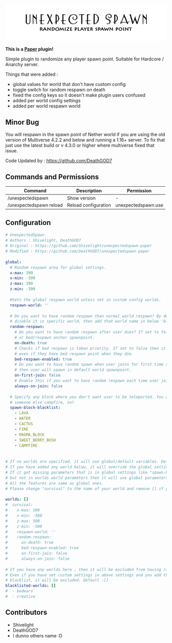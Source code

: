 ![Artwork](assets/artwork.png)

**This is a [Paper](https://github.com/PaperMC/Paper) plugin!**

Simple plugin to randomize any player spawn point. Suitable for Hardcore / Anarchy server.

Things that were added : 
- global values for world that don't have custom config
- toggle switch for random respawn on death
- fixed the config keys so it doesn't make plugin users confused
- added per world config settings
- added per world respawn world

## Minor Bug
You will respawn in the spawn point of Nether world if you are using the old version of Multiverse 4.2.2 and below and running a 1.16+ server.
To fix that just use the latest build or v 4.3.0 or higher where multiverse fixed that issue.

Code Updated by : https://github.com/DeathGOD7


## Commands and Permissions

| Command                 | Description          | Permission          |
| ----------------------- | -------------------- | ------------------- |
| /unexpectedspawn        | Show version         | -                   |
| /unexpectedspawn reload | Reload configuration | unexpectedspawn.use |

## Configuration

```yaml
# UnexpectedSpawn
# Authors : Shivelight, DeathGOD7
# Original : https://github.com/Shivelight/unexpectedspawn-paper
# Modified : https://github.com/DeathGOD7/unexpectedspawn-paper

global:
  # Random respawn area for global settings.
  x-max: 399
  x-min: -399
  z-max: 399
  z-min: -399

  #Sets the global respawn world unless set in custom config worlds.
  respawn-world: ''

  # Do you want to have random respawn than normal world respawn? By default it is enabled in all worlds. If you want to
  # disable it in specific world, then add that world name in below 'blacklisted-worlds'.
  random-respawn:
    # Do you want to have random respawn after user dies? If set to false then user will respawn in world spawnpoint.
    # or bed/respawn anchor spawnpoint.
    on-death: true
    # Checks if bed respawn is taken priority. If set to false then it will force user to random respawn
    # even if they have bed respawn point when they die.
    bed-respawn-enabled: true
    # Do you want to have random spawn when user joins for first time to prevent grief in spawn chunks? If set to false
    # then user will spawn in default world spawnpoint.
    on-first-join: false
    # Enable this if you want to have random respawn each time user joins the server. It's best for Anarchy type server.
    always-on-join: false

  # Specify any block where you don't want user to be teleported. You don't them to drown in lava/water or land on
  # someone else campfire, no?
  spawn-block-blacklist:
    - LAVA
    - WATER
    - CACTUS
    - FIRE
    - MAGMA_BLOCK
    - SWEET_BERRY_BUSH
    - CAMPFIRE


# If no worlds are specified, it will use global/default variables. Default Config (worlds: [])
# If you have added any world below, it will override the global settings.
# If it got missing parameters that is in global settings like "spawn-block-blacklist"
# but not in worlds world parameters then it will use global parameters.
# All the features are same as global ones.
# Please change "survival" to the name of your world and remove [] if you want to add worlds.

worlds: []
#  survival:
#    x-max: 500
#    x-min: -500
#    z-max: 500
#    z-min: -500
#    respawn-world: ''
#    random-respawn:
#      on-death: true
#      bed-respawn-enabled: true
#      on-first-join: false
#      always-on-join: false

# If you have any worlds here , then it will be excluded from having random spawn
# Even if you have set custom settings in above settings and you add that world to
# blacklist, it will be excluded. Default :[]
blacklisted-worlds: []
#  - bedwars
#  - creative
```

## Contributors
- Shivelight
- DeathGOD7
- I dunno others name :D